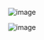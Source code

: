 ![image](https://github.com/maxsoares13/frontendmentor-chalange2/assets/118302093/b90f48bf-067e-43d1-b7d4-7a8b1389a345)


![image](https://github.com/maxsoares13/frontendmentor-chalange2/assets/118302093/24028948-f6a4-4d14-8735-f4eeb4a383f7)
